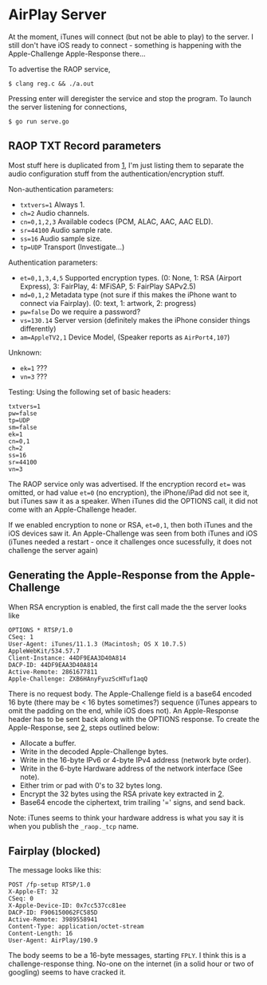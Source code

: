 # AirPlay Server

At the moment, iTunes will connect (but not be able to play) to the server. I still don't
have iOS ready to connect - something is happening with the Apple-Challenge Apple-Response
there...

To advertise the RAOP service,

    $ clang reg.c && ./a.out

Pressing enter will deregister the service and stop the program. To launch the server
listening for connections,

    $ go run serve.go



## RAOP TXT Record parameters

Most stuff here is duplicated from [1], I'm just listing them to separate the
audio configuration stuff from the authentication/encryption stuff.

Non-authentication parameters:
* `txtvers=1` Always 1.
* `ch=2` Audio channels.
* `cn=0,1,2,3` Available codecs (PCM, ALAC, AAC, AAC ELD).
* `sr=44100` Audio sample rate.
* `ss=16` Audio sample size.
* `tp=UDP` Transport (Investigate...)

Authentication parameters:
* `et=0,1,3,4,5` Supported encryption types. (0: None, 1: RSA (Airport Express),
  3: FairPlay, 4: MFiSAP, 5: FairPlay SAPv2.5)
* `md=0,1,2` Metadata type (not sure if this makes the iPhone want to connect
  via Fairplay). (0: text, 1: artwork, 2: progress)
* `pw=false` Do we require a password?
* `vs=130.14` Server version (definitely makes the iPhone consider things differently)
* `am=AppleTV2,1` Device Model, (Speaker reports as `AirPort4,107`)

Unknown:
* `ek=1` ???
* `vn=3` ???

Testing: Using the following set of basic headers:

    txtvers=1
    pw=false
    tp=UDP
    sm=false
    ek=1
    cn=0,1
    ch=2
    ss=16
    sr=44100
    vn=3

The RAOP service only was advertised. If the encryption record `et=` was omitted, or had
value `et=0` (no encryption), the iPhone/iPad did not see it, but iTunes saw it as a
speaker. When iTunes did the OPTIONS call, it did not come with an Apple-Challenge header.

If we enabled encryption to none or RSA, `et=0,1`, then both iTunes and the iOS
devices saw it. An Apple-Challenge was seen from both iTunes and iOS (iTunes needed
a restart - once it challenges once sucessfully, it does not challenge the server again)

## Generating the Apple-Response from the Apple-Challenge

When RSA encryption is enabled, the first call made the the server looks like

    OPTIONS * RTSP/1.0
    CSeq: 1
    User-Agent: iTunes/11.1.3 (Macintosh; OS X 10.7.5) AppleWebKit/534.57.7
    Client-Instance: 44DF9EAA3D40A814
    DACP-ID: 44DF9EAA3D40A814
    Active-Remote: 2861677811
    Apple-Challenge: ZXB6HAnyFyuzScHTuf1aqQ

There is no request body. The Apple-Challenge field is a base64 encoded 16 byte
(there may be < 16 bytes sometimes?)
sequence (iTunes appears to omit the padding on the end, while iOS does not). An
Apple-Response header has to be sent back along with the OPTIONS response. To
create the Apple-Response, see [2], steps outlined below:

   * Allocate a buffer.
   * Write in the decoded Apple-Challenge bytes.
   * Write in the 16-byte IPv6 or 4-byte IPv4 address (network byte order).
   * Write in the 6-byte Hardware address of the network interface (See note).
   * Either trim or pad with 0's to 32 bytes long.
   * Encrypt the 32 bytes using the RSA private key extracted in [2].
   * Base64 encode the ciphertext, trim trailing '=' signs, and send back.

Note: iTunes seems to think your hardware address is what you say it is when you
publish the `_raop._tcp` name.




## Fairplay (blocked)
The message looks like this:

    POST /fp-setup RTSP/1.0
    X-Apple-ET: 32
    CSeq: 0
    X-Apple-Device-ID: 0x7cc537cc81ee
    DACP-ID: F906150062FC585D
    Active-Remote: 3989558941
    Content-Type: application/octet-stream
    Content-Length: 16
    User-Agent: AirPlay/190.9

The body seems to be a 16-byte messages, starting `FPLY`. I think this is a
challenge-response thing. No-one on the internet (in a solid hour or two of
googling) seems to have cracked it.


[1]: http://nto.github.io/AirPlay.html
[2]: https://github.com/abrasive/shairport/blob/master/rtsp.c
